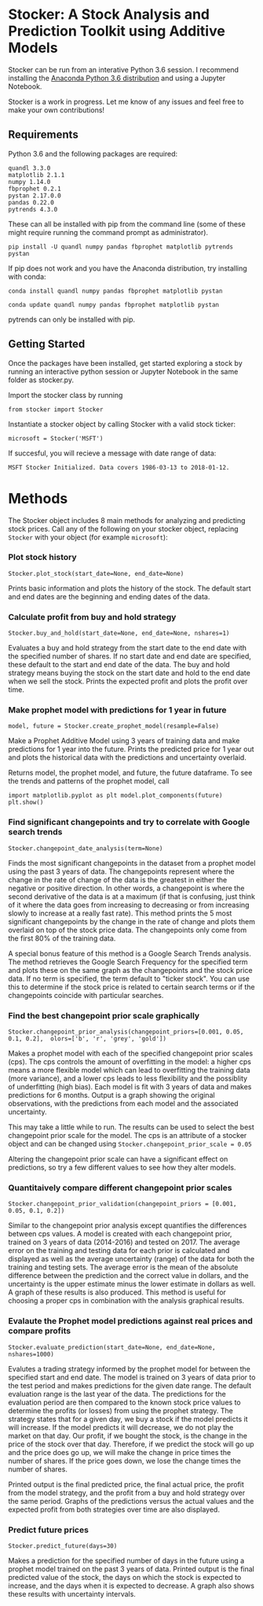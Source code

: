 # Stocker: A Stock Analysis and Prediction Toolkit using Additive Models 

Stocker can be run from an interative Python 3.6 session. I recommend 
installing the [Anaconda Python 3.6 distribution](https://www.anaconda.com/download/)
and using a Jupyter Notebook. 
 
Stocker is a work in progress. Let me know of any issues and feel 
free to make your own contributions! 

## Requirements 

Python 3.6 and the following packages are required:

	quandl 3.3.0
	matplotlib 2.1.1
	numpy 1.14.0
	fbprophet 0.2.1
	pystan 2.17.0.0
	pandas 0.22.0
	pytrends 4.3.0

These can all be installed with pip from the command line
(some of these might require running the command prompt as 
administrator). 

`pip install -U quandl numpy pandas fbprophet matplotlib pytrends pystan`

If pip does not work and you have the Anaconda 
distribution, try installing with conda:

`conda install quandl numpy pandas fbprophet matplotlib pystan`

`conda update quandl numpy pandas fbprophet matplotlib pystan`

pytrends can only be installed with pip.

## Getting Started

Once the packages have been installed, get started exploring a stock 
by running an interactive python session or Jupyter Notebook in the same
folder as stocker.py. 

Import the stocker class by running

`from stocker import Stocker`

Instantiate a stocker object by calling Stocker with a valid stock ticker:

`microsoft = Stocker('MSFT')`

If succesful, you will recieve a message with date range of data:

`MSFT Stocker Initialized. Data covers 1986-03-13 to 2018-01-12.`

# Methods

The Stocker object includes 8 main methods for analyzing and predicting 
stock prices. Call any of the following on your stocker object, replacing
`Stocker` with your object (for example `microsoft`):

### Plot stock history

`Stocker.plot_stock(start_date=None, end_date=None)`
	
Prints basic information and plots the history of the stock. The 
default start and end dates are the beginning and ending dates
of the data.

### Calculate profit from buy and hold strategy

`Stocker.buy_and_hold(start_date=None, end_date=None, nshares=1)`

Evaluates a buy and hold strategy from the start date to the end date
with the specified number of shares. If no start date and end date are 
specified, these default to the start and end date of the data. The buy and
hold strategy means buying the stock on the start date and hold to the end date
when we sell the stock. Prints the expected profit and plots the profit over time. 

### Make prophet model with predictions for 1 year in future

`model, future = Stocker.create_prophet_model(resample=False)`

Make a Prophet Additive Model using 3 years of training data
and make predictions for 1 year into the future. Prints the 
predicted price for 1 year out and plots the historical 
data with the predictions and uncertainty overlaid.

Returns model, the prophet model, and future, the future dataframe.
To see the trends and patterns of the prophet model, call 

`import matplotlib.pyplot as plt
model.plot_components(future)
plt.show()`

### Find significant changepoints and try to correlate with Google search trends

`Stocker.changepoint_date_analysis(term=None)`

Finds the most significant changepoints in the dataset from a prophet model 
using the past 3 years of data. The changepoints represent where the change in the
rate of change of the data is the greatest in either the negative or positive
direction. In other words, a changepoint is where the second derivative of the data 
is at a maximum (if that is confusing, just think of it where the data goes from
increasing to decreasing or from increasing slowly to increase at a really
fast rate). This method prints the 5 most significant changepoints by the 
change in the rate of change and plots them overlaid on top of the 
stock price data. The changepoints only come from the first 80% of the training data.

A special bonus feature of this method is a Google Search Trends analysis. The 
method retrieves the Google Search Frequency for the specified term and plots
these on the same graph as the changepoints and the stock price data. If no 
term is specified, the term default to "ticker stock". You can use
this to determine if the stock price is related to certain search terms or if the 
changepoints coincide with particular searches. 

### Find the best changepoint prior scale graphically

`Stocker.changepoint_prior_analysis(changepoint_priors=[0.001, 0.05, 0.1, 0.2], 
olors=['b', 'r', 'grey', 'gold'])`

Makes a prophet model with each of the specified changepoint prior scales (cps).
The cps controls the amount of overfitting in the model: a higher cps means a more
flexible model which can lead to overfitting the training data (more variance), 
and a lower cps leads to less flexibility and the possiblity of underfitting (high bias).
Each model is fit with 3 years of data and makes predictions for 6 months. Output is 
a graph showing the original observations, with the predictions from each model 
and the associated uncertainty.

This may take a little while to run. The results can be used to select the best 
changepoint prior scale for the model. The cps is an attribute of a stocker object 
and can be changed using `Stocker.changepoint_prior_scale = 0.05` 

Altering the changepoint prior scale can have a significant effect on predictions,
so try a few different values to see how they alter models.

### Quantitaively compare different changepoint prior scales

`Stocker.changepoint_prior_validation(changepoint_priors = [0.001, 0.05, 0.1, 0.2])`

Similar to the changepoint prior analysis except quantifies the differences between 
cps values. A model is created with each changepoint prior, trained on 3 years of 
data (2014-2016) and tested on 2017. The average error on the training and testing
data for each prior is calculated and displayed as well as the average uncertainty
(range) of the data for both the training and testing sets. The average error is the 
mean of the absolute difference between the prediction and the correct value in dollars,
and the uncertainty is the upper estimate minus the lower estimate in dollars as well.
A graph of these results is also produced. This method is useful for choosing
a proper cps in combination with the analysis graphical results. 

### Evalaute the Prophet model predictions against real prices and compare profits

`Stocker.evaluate_prediction(start_date=None, end_date=None, nshares=1000)`

Evalutes a trading strategy informed by the prophet model for 
between the specified start and end date. The model is trained on 3 years of data 
prior to the test period and makes predictions for the given date range. The 
default evaluation range is the last year of the data. The predictions for the 
evaluation period are then compared
to the known stock price values to determine the profits (or losses) 
from using the prophet strategy. The strategy states that for a given 
day, we buy a stock if the model predicts it will increase. If the model predicts
it will decrease, we do not play the market on that day. Our profit, if we bought the 
stock, is the change in the price of the stock over that day. Therefore,
if we predict the stock will go up and the price does go up, we will make the change
in price times the number of shares. If the price goes down, we lose the change times
the number of shares. 

Printed output is the final predicted price, the final actual price, the 
profit from the model strategy, and the profit from a buy and hold strategy over the 
same period. Graphs of the predictions versus the actual values and the expected 
profit from both strategies over time are also displayed. 

### Predict future prices

`Stocker.predict_future(days=30)`

Makes a prediction for the specified number of days in the future 
using a prophet model trained on the past 3 years of data. Printed output 
is the final predicted value of the stock, the days on which the stock is 
expected to increase, and the days when it is expected to decrease.
A graph also shows these results with uncertainty intervals.
	
